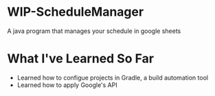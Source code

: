 # WIP-ScheduleManager
A java program that manages your schedule in google sheets
# What I've Learned So Far
* Learned how to configue projects in Gradle, a build automation tool
* Learned how to apply Google's API
